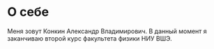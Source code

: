 # О себе
Меня зовут Конкин Александр Владимирович. В данный момент я заканчиваю второй курс факультета физики НИУ ВШЭ. 
